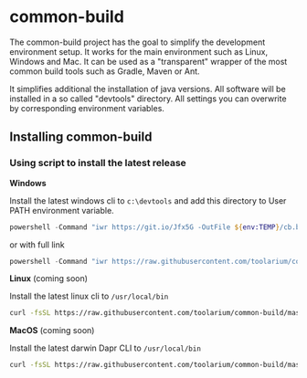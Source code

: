 # common-build

The common-build project has the goal to simplify the development environment setup. It works for the main environment such as Linux, Windows and Mac.
It can be used as a "transparent" wrapper of the most common build tools such as Gradle, Maven or Ant.

It simplifies additional the installation of java versions. All software will be installed in a so called "devtools" directory. All settings you can overwrite
by corresponding environment variables.



## Installing common-build

### Using script to install the latest release

**Windows**

Install the latest windows cli to `c:\devtools` and add this directory to User PATH environment variable.

```powershell
powershell -Command "iwr https://git.io/Jfx5G -OutFile ${env:TEMP}/cb.bat" & %TEMP%\cb.bat --install
```
or with full link
```powershell
powershell -Command "iwr https://raw.githubusercontent.com/toolarium/common-build/master/src/main/cli/cb.bat -OutFile ${env:TEMP}/cb.bat" & %TEMP%\cb.bat --install
```


**Linux** (coming soon)

Install the latest linux cli to `/usr/local/bin`

```bash
curl -fsSL https://raw.githubusercontent.com/toolarium/common-build/master/src/main/cli/cb.sh | /bin/bash
```

**MacOS** (coming soon)

Install the latest darwin Dapr CLI to `/usr/local/bin`

```bash
curl -fsSL https://raw.githubusercontent.com/toolarium/common-build/master/src/main/cli/cb.sh | /bin/bash
```
